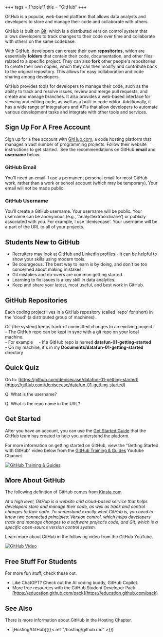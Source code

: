 +++
tags = ["tools"]
title = "GitHub"
+++

GitHub is a popular, web-based platform that allows data analysts and developers 
to store and manage their code and collaborate with others.

GitHub is built on [Git](https://nwmissouri.instructure.com/courses/50814/pages/git "Git"), 
which is a distributed version control system that allows developers to track changes 
to their code over time and collaborate with others on the same codebase.

With GitHub, developers can create their own **repositories**, 
which are essentially **folders** that contain their code, documentation, 
and other files related to a specific project. They can also **fork** other people's 
repositories to create their own copies, which they can then modify and 
contribute back to the original repository. 
This allows for easy collaboration and code sharing among developers.

GitHub provides tools for developers to manage their code, 
such as the ability to track and resolve issues, 
review and merge pull requests, and create and manage branches. 
It also provides a web-based interface for viewing and editing code, 
as well as a built-in code editor. 
Additionally, it has a wide range of integrations and APIs that allow developers 
to automate various development tasks and integrate with other tools and services.



## Sign Up For A Free Account

Sign up for a free account with [GitHub.com](https://github.com/), 
a code hosting platform that manages a vast number of programming projects. 
Follow their website instructions to get started. 
See the recommendations on GitHub **email** and **username** below.

### GitHub Email

You'll need an email. 
I use a permanent personal email for most GitHub work, 
rather than a work or school account (which may be temporary). 
Your email will not be made public.

### GitHub Username

You'll create a GitHub username. 
Your username will be public. 
Your username can be anonymous (e.g., 'analystextraordinaire') 
or publicly associated with you. 
For example, I use 'denisecase'. 
Your username will be a part of the URL to all of your projects.



## Students New to GitHub

*   Recruiters may look at GitHub and LinkedIn profiles - it can be helpful to show your skills using modern tools. 
*   Be courageous. The best way to learn is by doing, and don't be too concerned about making mistakes.
*   Git mistakes and do-overs are common getting started.
*   Learning to fix issues is a key skill in data analytics.
*   Keep and share your latest, most useful, and best work in GitHub. 



## GitHub Repositories

Each coding project lives in a GitHub repository (called 'repo' for short) in the 'cloud' (a distributed group of machines).

Git (the system) keeps track of committed changes to an evolving project.   
    - The GitHub repo can be kept in sync with a git repo on your local machine.   
    - For example
        - If a GitHub repo is named **datafun-01-getting-started**
        - On my machine, it's in my **Documents/datafun-01-getting-started** directory


## Quick Quiz

Go to: [https://github.com/denisecase/datafun-01-getting-started](https://github.com/denisecase/datafun-01-getting-started)

Q: What is the username? 

Q: What is the repo name in the URL? 



## Get Started 

After you have an account, you can use the [Get Started Guide](https://guides.github.com/activities/hello-world/) 
that the GitHub team has created to help you understand the platform.

For more information on getting started on GitHub, 
view the "Getting Started with GitHub" video below from the<span> </span>[GitHub Training & Guides](https://www.youtube.com/channel/UCP7RrmoueENv9TZts3HXXtw)<span> </span>Youtube Channel.

[![GitHub Training & Guides](https://camo.githubusercontent.com/433278f3b014af1abfdb5a2c6b97550baeeb745a550a557e576de14936220186/68747470733a2f2f696d672e796f75747562652e636f6d2f76692f6e6f5a6e4f5370636a59592f302e6a7067)](https://www.youtube.com/watch?v=noZnOSpcjYY)

## More About GitHub

The following definition of GitHub comes from<span> </span>[Kinsta.com](https://kinsta.com/knowledgebase/what-is-github/)

_At a high level, GitHub is a website and cloud-based service that helps developers store and manage their code, as well as track and control changes to their code. To understand exactly what GitHub is, you need to know two connected principles: Version control, which helps developers track and manage changes to a software project’s code, and Git, which is a specific open-source version control system._

Learn more about GitHub in the following video from the GitHub YouTube.

[![GitHub Video](https://camo.githubusercontent.com/209e3fd02431bcea086dd3de092660a383abb87d2b61195392f19861228bca15/68747470733a2f2f696d672e796f75747562652e636f6d2f76692f77336a4c4a5537445435452f302e6a7067)](https://www.youtube.com/watch?v=w3jLJU7DT5E)

## Free Stuff For Students

For more fun stuff, check these out. 

*   Like ChatGPT? Check out the AI coding buddy, GitHub Copilot.
*   More free resources with the GitHub Student Developer Pack [https://education.github.com/pack](https://education.github.com/pack)

## See Also

There is more information about GitHub in the Hosting Chapter.

- [Hosting/GitHub]({{< ref "/hosting/github.md" >}})
